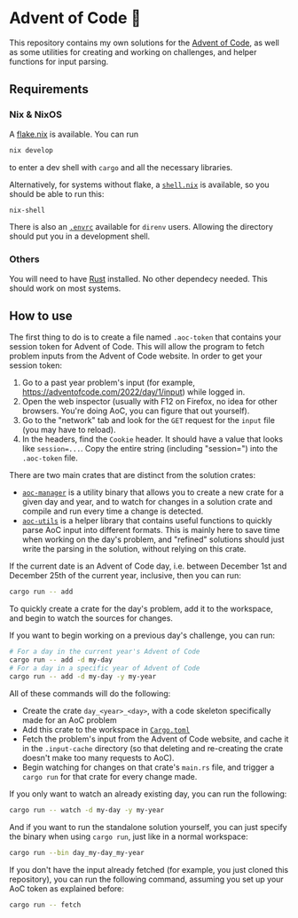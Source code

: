 # Advent of Code 🎄
This repository contains my own solutions for the [Advent of Code](https://adventofcode.com), as well as some utilities for creating and working on challenges, and helper functions for input parsing.

## Requirements
### Nix & NixOS
A [flake.nix](./flake.nix) is available. You can run

```sh
nix develop
```

to enter a dev shell with `cargo` and all the necessary libraries.

Alternatively, for systems without flake, a [`shell.nix`](./shell.nix) is available, so you should be able to run this:

```sh
nix-shell
```

There is also an [`.envrc`](./.envrc) available for `direnv` users. Allowing the directory should put you in a development shell.

### Others
You will need to have [Rust](https://www.rust-lang.org/tools/install) installed. No other dependecy needed. This should work on most systems.

## How to use
The first thing to do is to create a file named `.aoc-token` that contains your session token for Advent of Code. This will allow the program to fetch problem inputs from the Advent of Code website. In order to get your session token:
1. Go to a past year problem's input (for example, https://adventofcode.com/2022/day/1/input) while logged in.
2. Open the web inspector (usually with F12 on Firefox, no idea for other browsers. You're doing AoC, you can figure that out yourself).
3. Go to the "network" tab and look for the `GET` request for the `input` file (you may have to reload).
4. In the headers, find the `Cookie` header. It should have a value that looks like `session=...`. Copy the entire string (including "session=") into the `.aoc-token` file.

There are two main crates that are distinct from the solution crates:
- [`aoc-manager`](./aoc-manager/) is a utility binary that allows you to create a new crate for a given day and year, and to watch for changes in a solution crate and compile and run every time a change is detected.
- [`aoc-utils`](./aoc-utils/) is a helper library that contains useful functions to quickly parse AoC input into different formats. This is mainly here to save time when working on the day's problem, and "refined" solutions should just write the parsing in the solution, without relying on this crate.

If the current date is an Advent of Code day, i.e. between December 1st and December 25th of the current year, inclusive, then you can run:

```sh
cargo run -- add
```

To quickly create a crate for the day's problem, add it to the workspace, and begin to watch the sources for changes.

If you want to begin working on a previous day's challenge, you can run:

```sh
# For a day in the current year's Advent of Code
cargo run -- add -d my-day
# For a day in a specific year of Advent of Code
cargo run -- add -d my-day -y my-year
```

All of these commands will do the following:
- Create the crate `day_<year>_<day>`, with a code skeleton specifically made for an AoC problem
- Add this crate to the workspace in [`Cargo.toml`](./Cargo.toml)
- Fetch the problem's input from the Advent of Code website, and cache it in the `.input-cache` directory (so that deleting and re-creating the crate doesn't make too many requests to AoC).
- Begin watching for changes on that crate's `main.rs` file, and trigger a `cargo run` for that crate for every change made.

If you only want to watch an already existing day, you can run the following:

```sh
cargo run -- watch -d my-day -y my-year
```

And if you want to run the standalone solution yourself, you can just specify the binary when using `cargo run`, just like in a normal workspace:

```sh
cargo run --bin day_my-day_my-year
```

If you don't have the input already fetched (for example, you just cloned this repository), you can run the following command, assuming you set up your AoC token as explained before:
```sh
cargo run -- fetch
```